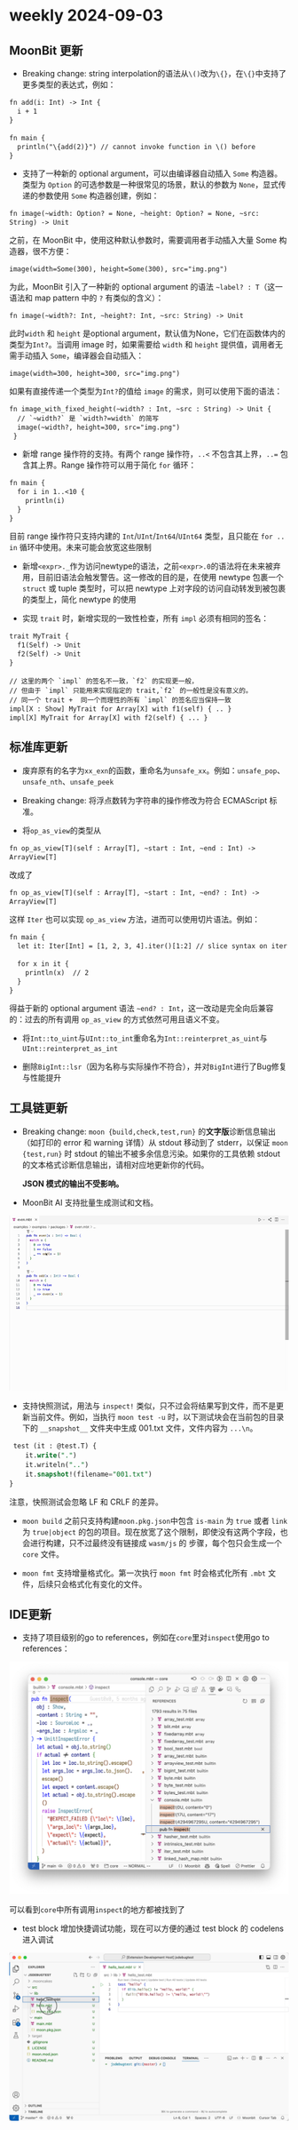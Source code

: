 # weekly 2024-09-03

## MoonBit 更新

- Breaking change: string interpolation的语法从`\()`改为`\{}`，在`\{}`中支持了更多类型的表达式，例如：

```moonbit
fn add(i: Int) -> Int {
  i + 1
}

fn main {
  println("\{add(2)}") // cannot invoke function in \() before
}
```

- 支持了一种新的 optional argument，可以由编译器自动插入 `Some` 构造器。类型为 `Option` 的可选参数是一种很常见的场景，默认的参数为 `None`，显式传递的参数使用 `Some` 构造器创建，例如：

```moonbit
fn image(~width: Option? = None, ~height: Option? = None, ~src: String) -> Unit
```

  之前，在 MoonBit 中，使用这种默认参数时，需要调用者手动插入大量 Some 构造器，很不方便：

```moonbit
image(width=Some(300), height=Some(300), src="img.png")
```

  为此，MoonBit 引入了一种新的 optional argument 的语法 `~label? : T`（这一语法和 map pattern 中的 `?` 有类似的含义）：

```moonbit
fn image(~width?: Int, ~height?: Int, ~src: String) -> Unit
```

  此时`width` 和 `height` 是optional argument，默认值为None，它们在函数体内的类型为`Int?`。当调用 image 时，如果需要给 `width` 和 `height` 提供值，调用者无需手动插入 `Some`，编译器会自动插入：

```moonbit
image(width=300, height=300, src="img.png")
```

  如果有直接传递一个类型为`Int?`的值给 `image` 的需求，则可以使用下面的语法：

```moonbit
fn image_with_fixed_height(~width? : Int, ~src : String) -> Unit {
  // `~width?` 是 `width?=width` 的简写
  image(~width?, height=300, src="img.png")
 }
```

- 新增 range 操作符的支持。有两个 range 操作符，`..<` 不包含其上界，`..=` 包含其上界。Range 操作符可以用于简化 `for` 循环：

```moonbit
fn main {
  for i in 1..<10 {
    println(i)
  }
}
```

  目前 range 操作符只支持内建的 `Int`/`UInt`/`Int64`/`UInt64` 类型，且只能在 `for .. in` 循环中使用。未来可能会放宽这些限制

- 新增`<expr>._`作为访问newtype的语法，之前`<expr>.0`的语法将在未来被弃用，目前旧语法会触发警告。这一修改的目的是，在使用 newtype 包裹一个 `struct` 或 tuple 类型时，可以把 newtype 上对字段的访问自动转发到被包裹的类型上，简化 newtype 的使用

- 实现 `trait` 时，新增实现的一致性检查，所有 `impl` 必须有相同的签名：

```moonbit
trait MyTrait {
  f1(Self) -> Unit
  f2(Self) -> Unit
}

// 这里的两个 `impl` 的签名不一致，`f2` 的实现更一般，
// 但由于 `impl` 只能用来实现指定的 trait,`f2` 的一般性是没有意义的。
// 同一个 trait +  同一个而理性的所有 `impl` 的签名应当保持一致
impl[X : Show] MyTrait for Array[X] with f1(self) { .. }
impl[X] MyTrait for Array[X] with f2(self) { ... }
```

## 标准库更新

- 废弃原有的名字为`xx_exn`的函数，重命名为`unsafe_xx`。例如：`unsafe_pop`、`unsafe_nth`、`unsafe_peek`

- Breaking change: 将浮点数转为字符串的操作修改为符合 ECMAScript 标准。

- 将`op_as_view`的类型从

```moonbit
fn op_as_view[T](self : Array[T], ~start : Int, ~end : Int) -> ArrayView[T]
```

  改成了

```moonbit
fn op_as_view[T](self : Array[T], ~start : Int, ~end? : Int) -> ArrayView[T]
```

  这样 `Iter` 也可以实现 `op_as_view` 方法，进而可以使用切片语法。例如：

```moonbit
fn main {
  let it: Iter[Int] = [1, 2, 3, 4].iter()[1:2] // slice syntax on iter

  for x in it {
    println(x)  // 2
  }
}
```

  得益于新的 optional argument 语法 `~end? : Int`，这一改动是完全向后兼容的：过去的所有调用 `op_as_view` 的方式依然可用且语义不变。

- 将`Int::to_uint`与`UInt::to_int`重命名为`Int::reinterpret_as_uint`与`UInt::reinterpret_as_int`

- 删除`BigInt::lsr`（因为名称与实际操作不符合），并对`BigInt`进行了Bug修复与性能提升

## 工具链更新

- Breaking change: `moon {build,check,test,run}` 的**文字版**诊断信息输出（如打印的 error 和 warning 详情）从 stdout 移动到了 stderr，以保证 `moon {test,run}` 时 stdout 的输出不被多余信息污染。如果你的工具依赖 stdout 的文本格式诊断信息输出，请相对应地更新你的代码。

  **JSON 模式的输出不受影响。**

- MoonBit AI 支持批量生成测试和文档。

![ai-package](ai-package.gif)

- 支持快照测试，用法与 `inspect!` 类似，只不过会将结果写到文件，而不是更新当前文件。例如，当执行 `moon test -u` 时，以下测试块会在当前包的目录下的 `__snapshot__` 文件夹中生成 001.txt 文件，文件内容为 `...\n`。

```sql
 test (it : @test.T) {
    it.write(".")
    it.writeln("..")
    it.snapshot!(filename="001.txt")
}
```

注意，快照测试会忽略 LF 和 CRLF 的差异。

- `moon build` 之前只支持构建`moon.pkg.json`中包含 `is-main` 为 `true` 或者 `link` 为 `true|object` 的包的项目。现在放宽了这个限制，即使没有这两个字段，也会进行构建，只不过最终没有链接成 `wasm/js` 的 步骤，每个包只会生成一个 `core` 文件。

- `moon fmt` 支持增量格式化。第一次执行 `moon fmt` 时会格式化所有 `.mbt` 文件，后续只会格式化有变化的文件。

## IDE更新

- 支持了项目级别的go to references，例如在`core`里对`inspect`使用go to references：

![reference](reference.png)

可以看到`core`中所有调用`inspect`的地方都被找到了

- test block 增加快捷调试功能，现在可以方便的通过 test block 的 codelens 进入调试

![codelens](codelens.gif)
